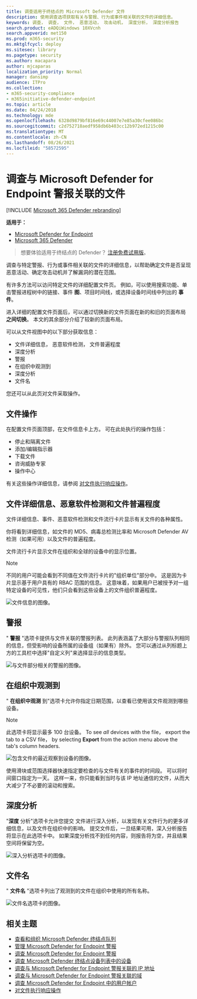 ```yaml
---
title: 调查适用于终结点的 Microsoft Defender 文件
description: 使用调查选项获取有关与警报、行为或事件相关联的文件的详细信息。
keywords: 调查， 调查， 文件， 恶意活动， 攻击动机， 深度分析， 深度分析报告
search.product: eADQiWindows 10XVcnh
search.appverid: met150
ms.prod: m365-security
ms.mktglfcycl: deploy
ms.sitesec: library
ms.pagetype: security
ms.author: macapara
author: mjcaparas
localization_priority: Normal
manager: dansimp
audience: ITPro
ms.collection:
- m365-security-compliance
- m365initiative-defender-endpoint
ms.topic: article
ms.date: 04/24/2018
ms.technology: mde
ms.openlocfilehash: 6328d9879bf816e69c44007e7e85a30cfee086bc
ms.sourcegitcommit: c2d752718aedf958db6b403cc12b972ed1215c00
ms.translationtype: MT
ms.contentlocale: zh-CN
ms.lasthandoff: 08/26/2021
ms.locfileid: "58572595"
---
```

# <a name="investigate-a-file-associated-with-a-microsoft-defender-for-endpoint-alert"></a>调查与 Microsoft Defender for Endpoint 警报关联的文件

[!INCLUDE [Microsoft 365 Defender rebranding](../../includes/microsoft-defender.md)]

**适用于：**
- [Microsoft Defender for Endpoint](https://go.microsoft.com/fwlink/p/?linkid=2154037)
- [Microsoft 365 Defender](https://go.microsoft.com/fwlink/?linkid=2118804)


> 想要体验适用于终结点的 Defender？ [注册免费试用版](https://signup.microsoft.com/create-account/signup?products=7f379fee-c4f9-4278-b0a1-e4c8c2fcdf7e&ru=https://aka.ms/MDEp2OpenTrial?ocid=docs-wdatp-investigatefiles-abovefoldlink)。

调查与特定警报、行为或事件相关联的文件的详细信息，以帮助确定文件是否呈现恶意活动、确定攻击动机并了解漏洞的潜在范围。

有许多方法可以访问特定文件的详细配置文件页。 例如，可以使用搜索功能、单击警报进程树中的链接、事件 **图**、项目时间线，或选择设备时间线中列出的 **事件**。

进入详细的配置文件页面后，可以通过切换新的文件页面在新的和旧的页面布局 **之间切换**。 本文的其余部分介绍了较新的页面布局。

可以从文件视图中的以下部分获取信息：

- 文件详细信息， 恶意软件检测， 文件普遍程度
- 深度分析
- 警报
- 在组织中观测到
- 深度分析
- 文件名

您还可以从此页对文件采取操作。

## <a name="file-actions"></a>文件操作

在配置文件页面顶部，在文件信息卡上方。 可在此处执行的操作包括：

- 停止和隔离文件
- 添加/编辑指示器
- 下载文件
- 咨询威胁专家
- 操作中心

有关这些操作详细信息，请参阅 [对文件执行响应操作](respond-file-alerts.md)。

## <a name="file-details-malware-detection-and-file-prevalence"></a>文件详细信息、恶意软件检测和文件普遍程度

文件详细信息、事件、恶意软件检测和文件流行卡片显示有关文件的各种属性。

你将看到详细信息，如文件的 MD5、病毒总检测比率和 Microsoft Defender AV 检测（如果可用）以及文件的普遍程度。

文件流行卡片显示文件在组织和全球的设备中的显示位置。 

> [!NOTE] 
> 不同的用户可能会看到不同值在文件流行卡片的"组织单位"部分中。 这是因为卡片显示基于用户具有的 RBAC 范围的信息。 这意味着，如果用户已被授予对一组特定设备的可见性，他们只会看到这些设备上的文件组织普遍程度。

![文件信息的图像。](images/atp-file-information.png)

## <a name="alerts"></a>警报

" **警报** "选项卡提供与文件关联的警报列表。 此列表涵盖了大部分与警报队列相同的信息，但受影响的设备所属的设备组（如果有）除外。 您可以通过从列标题上方的工具栏中选择"自定义列"来选择显示的信息类型。

![与文件部分相关的警报的图像。](images/atp-alerts-related-to-file.png)

## <a name="observed-in-organization"></a>在组织中观测到

" **在组织中观测** 到"选项卡允许你指定日期范围，以查看已使用该文件观测到哪些设备。

>[!NOTE]
>此选项卡将显示最多 100 台设备。 To see _all_ devices with the file， export the tab to a CSV file， by selecting **Export** from the action menu above the tab's column headers.

![包含文件的最近观察到设备的图像。](images/atp-observed-machines.png)

使用滑块或范围选择器快速指定要检查的与文件有关的事件的时间段。 可以将时间窗口指定为一天。 这样一来，你只能看到当时与该 IP 地址通信的文件，从而大大减少了不必要的滚动和搜索。

## <a name="deep-analysis"></a>深度分析

"**深度** 分析"选项卡允许您提交 [](respond-file-alerts.md#deep-analysis)文件进行深入分析，以发现有关文件行为的更多详细信息，以及文件在组织中的影响。 提交文件后，一旦结果可用，深入分析报告将显示在此选项卡中。 如果深度分析找不到任何内容，则报告将为空，并且结果空间将保留为空。

![深入分析选项卡的图像。](images/submit-file.png)

## <a name="file-names"></a>文件名

" **文件名** "选项卡列出了观测到的文件在组织中使用的所有名称。

![文件名选项卡的图像。](images/atp-file-names.png)

## <a name="related-topics"></a>相关主题

- [查看和组织 Microsoft Defender 终结点队列](alerts-queue.md)
- [管理 Microsoft Defender for Endpoint 警报](manage-alerts.md)
- [调查 Microsoft Defender for Endpoint 警报](investigate-alerts.md)
- [调查 Microsoft Defender 终结点设备列表中的设备](investigate-machines.md)
- [调查与 Microsoft Defender for Endpoint 警报关联的 IP 地址](investigate-ip.md)
- [调查与 Microsoft Defender for Endpoint 警报关联的域](investigate-domain.md)
- [调查 Microsoft Defender for Endpoint 中的用户帐户](investigate-user.md)
- [对文件执行响应操作](respond-file-alerts.md)
